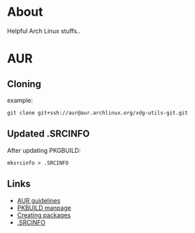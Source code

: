 # About 

Helpful Arch Linux stuffs..

# AUR

## Cloning

example:

```
git clone git+ssh://aur@aur.archlinux.org/xdg-utils-git.git
```

## Updated .SRCINFO

After updating PKGBUILD:
```
mksrcinfo > .SRCINFO
```

## Links

* [AUR guidelines](https://wiki.archlinux.org/index.php/Arch_User_Repository)
* [PKBUILD manpage](https://www.archlinux.org/pacman/PKGBUILD.5.html)
* [Creating packages](https://wiki.archlinux.org/index.php/creating_packages)
* [.SRCINFO](https://wiki.archlinux.org/index.php/.SRCINFO)
